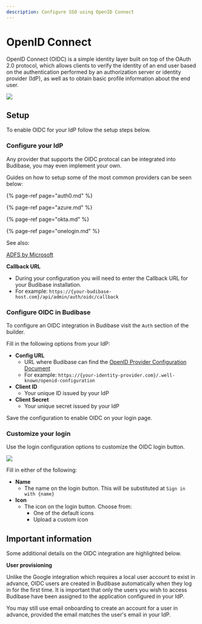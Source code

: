 ```yaml
---
description: Configure SSO using OpenID Connect
---
```


# OpenID Connect

OpenID Connect \(OIDC\) is a simple identity layer built on top of the OAuth 2.0 protocol, which allows clients to verify the identity of an end user based on the authentication performed by an authorization server or identity provider \(IdP\), as well as to obtain basic profile information about the end user.

![](../../../.gitbook/assets/oidc.png)

## Setup

To enable OIDC for your IdP follow the setup steps below.

### Configure your IdP

Any provider that supports the OIDC protocal can be integrated into Budibase, you may even implement your own.

Guides on how to setup some of the most common providers can be seen below:

{% page-ref page="auth0.md" %}

{% page-ref page="azure.md" %}

{% page-ref page="okta.md" %}

{% page-ref page="onelogin.md" %}

See also:

[ADFS by Microsoft](https://wiki.resolution.de/doc/openid-oauth-authentication/latest/setup-guides/adfs-setup-guide)

**Callback URL**

* During your configuration you will need to enter the Callback URL for your Budibase installation. 
* For example: `https://{your-budibase-host.com}/api/admin/auth/oidc/callback`

### Configure OIDC in Budibase

To configure an OIDC integration in Budibase visit the `Auth` section of the builder.

Fill in the following options from your IdP:

* **Config URL**
  * URL where Budibase can find the [OpenID Provider Configuration Document](https://openid.net/specs/openid-connect-discovery-1_0.html#ProviderConfig)
  * For example: `https://{your-identity-provider.com}/.well-known/openid-configuration`
* **Client ID**
  * Your unique ID issued by your IdP
* **Client Secret**
  * Your unique secret issued by your IdP

Save the configuration to enable OIDC on your login page.

### Customize your login

Use the login configuration options to customize the OIDC login button.

![](../../../.gitbook/assets/oidc-login-form.png)

Fill in either of the following:

* **Name**
  * The name on the login button. This will be substituted at `Sign in with {name}`
* **Icon**
  * The icon on the login button. Choose from:
    * One of the default icons
    * Upload a custom icon

## Important information

Some additional details on the OIDC integration are highlighted below.

**User provisioning**

Unlike the Google integration which requires a local user account to exist in advance, OIDC users are created in Budibase automatically when they log in for the first time. It is important that only the users you wish to access Budibase have been assigned to the application configured in your IdP.

You may still use email onboarding to create an account for a user in advance, provided the email matches the user's email in your IdP.

